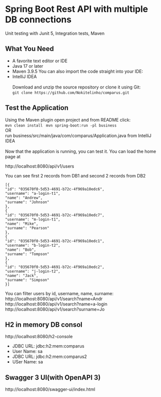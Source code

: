 # Spring Boot Rest API with multiple DB connections
Unit testing with Junit 5, Integration tests, Maven

## What You Need
- A favorite text editor or IDE
- Java 17 or later
- Maven 3.9.5
You can also import the code straight into your IDE:
- IntelliJ IDEA
<br><br>
Download and unzip the source repository or clone it using Git: <br>
``git clone https://github.com/Nokitelinho/comparus.git``

## Test the Application
Using the Maven plugin open project and from README click:<br>
``` mvn clean install ```
``` mvn spring-boot:run -pl business```
<br>OR<br>
run business/src/main/java/com/comparus/Application.java from IntelliJ IDEA
<br><br>
Now that the application is running, you can test it. You can load the home page at

http://localhost:8080/api/v1/users

You can see first 2 records from DB1 and second 2 records from DB2
```
[{
"id": "035670f0-5d53-4691-b72c-4f969a10edc6",
"username": "a-login-t1",
"name": "Andrew",
"surname": "Johnson"
},
{
"id": "035670f0-5d53-4691-b72c-4f969a10edc7",
"username": "m-login-t1",
"name": "Mike",
"surname": "Pearson"
},
{
"id": "035670f0-5d53-4691-b72c-4f969a10edc1",
"username": "b-login-t2",
"name": "Bob",
"surname": "Tompson"
},
{
"id": "035670f0-5d53-4691-b72c-4f969a10edc2",
"username": "j-login-t2",
"name": "Jack",
"surname": "Simpson"
}]
```

You can filter users by id, username, name, surname:<br>
http://localhost:8080/api/v1/search?name=Andr<br>
http://localhost:8080/api/v1/search?name=a-login<br>
http://localhost:8080/api/v1/search?surname=Jo

## H2 in memory DB consol
http://localhost:8080/h2-console
- JDBC URL: jdbc:h2:mem:comparus
- User Name: sa
- JDBC URL: jdbc:h2:mem:comparus2
- USer Name: sa

## Swagger 3 UI(with OpenAPI 3)

http://localhost:8080/swagger-ui/index.html
